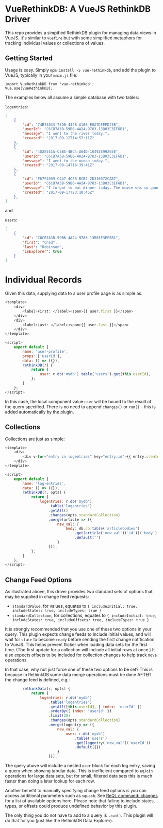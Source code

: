 # VueRethinkDB: A VueJS RethinkDB Driver

This repo provides a simpified RethinkDB plugin for managing data views in VueJS. It's similar to `vuefire` but with
some simplified metaphors for tracking individual values or collections of values.

## Getting Started

Usage is easy. Simply `npm install -S vue-rethinkdb`, and add the plugin to VueJS, typically in your `main.js` file:

    import VueRethinkDB from 'vue-rethinkdb';
    Vue.use(VueRethinkDB);

The examples below all assume a simple database with two tables:

`logentries`:
```json
[
    {
        "id": "74B73033-75D0-432B-A106-E8A7DEEFD25B",
        "userId": "C6CB7A3B-59B6-4A24-9783-13B03E3EF6B1",
        "message": "I went to the river today.",
        "created": "2017-09-12T14:57:11Z"
    },
    {
        "id": "4D2E551A-C3B5-4BC4-A64D-10492E99265E",
        "userId": "C6CB7A3B-59B6-4A24-9783-13B03E3EF6B1",
        "message": "I went to the ocean today.",
        "created": "2017-09-14T16:39:41Z"
    },
    {
        "id": "E67F4009-C447-4CEB-BCB2-2D316072CAB7",
        "userId": "C6CB7A3B-59B6-4A24-9783-13B03E3EF6B1",
        "message": "I forgot to eat dinner today. The movie was so good!",
        "created": "2017-09-17T23:10:45Z"
    },
]
```

and

`users`:
```json
[
    {
        "id": "C6CB7A3B-59B6-4A24-9783-13B03E3EF6B1",
        "first": "Chad",
        "last": "Robinson",
        "isExplorer": true
    }
]
```

# Individual Records

Given this data, supplying data to a user profile page is as simple as:

```js
<template>
    <div>
        <label>First: </label><span>{{ user.first }}</span>
    </div>
    <div>
        <label>Last: </label><span>{{ user.last }}</span>
    </div>
</template>

<script>
    export default {
        name: 'user-profile',
        props: ['userId'],
        data: () => ({}),
        rethinkDB(r) {
            return {
                user: r.db('mydb').table('users').get(this.userId),
            };
        }
    };
</script>
```

In this case, the local component value `user` will be bound to the result of the query specified. There is no need to
append `changes()` or `run()` - this is added automatically by the plugin.

## Collections

Collections are just as simple:

```js
<template>
    <div>
        <div v-for="entry in logentries" key="entry.id">{{ entry.created }} :: {{ entry.message }}</span>
    </div>
</template>

<script>
    export default {
        name: 'log-entries',
        data: () => ({}),
        rethinkDB(r, opts) {
            return {
                logentries: r.db('mydb')
                    .table('logentries')
                    .getAll()
                    .changes(opts.standardCollection)
                    .merge(article => ({
                        new_val: {
                            body: db.db.table('articlebodies')
                                .get(article('new_val')('id'))('body')
                                .default('')
                        }
                    })),
            };
        }
    };
</script>
```

## Change Feed Options

As illustrated above, this driver provides two standard sets of options that may be supplied in change feed requests:

 - `standardValue`, for values, equates to `{ includeInitial: true, includeStates: true, includeTypes: true }`
 - `standardCollection`, for collections, equates to
   `{ includeInitial: true, includeStates: true, includeOffsets: true, includeTypes: true }`

It is strongly recommended that you use one of these two options in your query. This plugin expects change feeds to
include initial values, and will wait for `state` to become `ready` before sending the first change notification to
VueJS. This helps prevent flicker when loading data sets for the first time. (The first update for a collection will
include all initial rows at once.) It also expects offsets to be included for collection changes to help track `move`
operations.

In that case, why not just force one of these two options to be set? This is because in RethinkDB some data merge
operations must be done AFTER the change feed is defined, e.g.:

```js
        rethinkData(r, opts) {
            return {
                logentries: r.db('mydb')
                    .table('logentries')
                    .getAll([this.userId], { index: 'userId' })
                    .orderBy({ index: 'userId' })
                    .limit(20)
                    .changes(opts.standardCollection)
                    .merge(logentry => ({
                        new_val: {
                            user: r.db('mydb')
                                .table('users')
                                .get(logentry('new_val')('userId'))
                                .default({})
                        }
                    })),
```

The query above will include a nested `user` block for each log entry, saving a query when showing tabular data. This
is inefficient compared to `eqJoin` operations for large data sets, but for small, filtered data sets this is much
faster than doing a later lookup for each row.

Another benefit to manually specifying change feed options is you can access additional parameters such as `squash`.
See [ReQL command: changes](https://www.rethinkdb.com/api/javascript/changes/) for a list of available options here.
Please note that failing to include states, types, or offsets could produce undefined behavior by this plugin.

The only thing you do not have to add to a query is `.run()`. This plugin will do that for you (just like the
RethinkDB Data Explorer).
